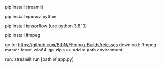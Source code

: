 pip install streamlit

pip install opencv-python

pip install tensorflow (use python 3.8.10)

pip install ffmpeg

go to:      https://github.com/BtbN/FFmpeg-Builds/releases
download:   ffmpeg-master-latest-win64-gpl.zip      >>>  add to path environment

run: streamlit run [path of app.py]

